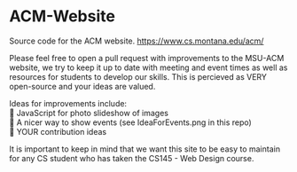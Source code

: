 # ACM-Website
Source code for the ACM website. https://www.cs.montana.edu/acm/

Please feel free to open a pull request with improvements to the MSU-ACM website, we try to keep it up to date with meeting and event times as well as resources for students to develop our skills. This is percieved as VERY open-source and your ideas are valued.

Ideas for improvements include:<br/>
:small_blue_diamond: JavaScript for photo slideshow of images<br/>
:small_blue_diamond: A nicer way to show events (see IdeaForEvents.png in this repo)<br/>
:small_blue_diamond: YOUR contribution ideas<br/>

It is important to keep in mind that we want this site to be easy to maintain for any CS student who has taken the CS145 - Web Design course.


